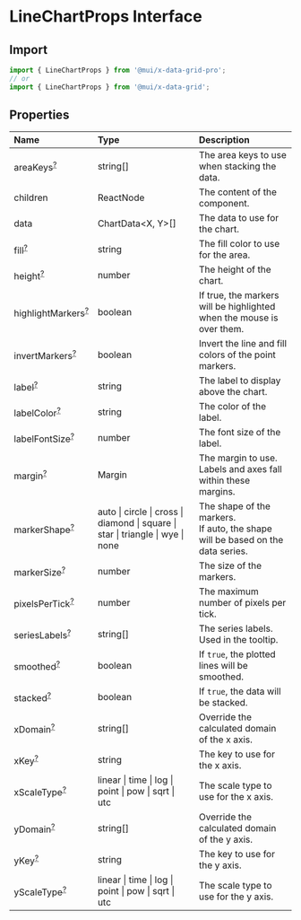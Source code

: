 # LineChartProps Interface

<p class="description"></p>

## Import

```js
import { LineChartProps } from '@mui/x-data-grid-pro';
// or
import { LineChartProps } from '@mui/x-data-grid';
```

## Properties

| Name                                                                                               | Type                                                                                                           | Description                                                                         |
| :------------------------------------------------------------------------------------------------- | :------------------------------------------------------------------------------------------------------------- | :---------------------------------------------------------------------------------- |
| <span class="prop-name optional">areaKeys<sup><abbr title="optional">?</abbr></sup></span>         | <span class="prop-type">string[]</span>                                                                        | The area keys to use when stacking the data.                                        |
| <span class="prop-name">children</span>                                                            | <span class="prop-type">ReactNode</span>                                                                       | The content of the component.                                                       |
| <span class="prop-name">data</span>                                                                | <span class="prop-type">ChartData&lt;X, Y&gt;[]</span>                                                         | The data to use for the chart.                                                      |
| <span class="prop-name optional">fill<sup><abbr title="optional">?</abbr></sup></span>             | <span class="prop-type">string</span>                                                                          | The fill color to use for the area.                                                 |
| <span class="prop-name optional">height<sup><abbr title="optional">?</abbr></sup></span>           | <span class="prop-type">number</span>                                                                          | The height of the chart.                                                            |
| <span class="prop-name optional">highlightMarkers<sup><abbr title="optional">?</abbr></sup></span> | <span class="prop-type">boolean</span>                                                                         | If true, the markers will be highlighted when the mouse is over them.               |
| <span class="prop-name optional">invertMarkers<sup><abbr title="optional">?</abbr></sup></span>    | <span class="prop-type">boolean</span>                                                                         | Invert the line and fill colors of the point markers.                               |
| <span class="prop-name optional">label<sup><abbr title="optional">?</abbr></sup></span>            | <span class="prop-type">string</span>                                                                          | The label to display above the chart.                                               |
| <span class="prop-name optional">labelColor<sup><abbr title="optional">?</abbr></sup></span>       | <span class="prop-type">string</span>                                                                          | The color of the label.                                                             |
| <span class="prop-name optional">labelFontSize<sup><abbr title="optional">?</abbr></sup></span>    | <span class="prop-type">number</span>                                                                          | The font size of the label.                                                         |
| <span class="prop-name optional">margin<sup><abbr title="optional">?</abbr></sup></span>           | <span class="prop-type">Margin</span>                                                                          | The margin to use.<br />Labels and axes fall within these margins.                  |
| <span class="prop-name optional">markerShape<sup><abbr title="optional">?</abbr></sup></span>      | <span class="prop-type">auto \| circle \| cross \| diamond \| square \| star \| triangle \| wye \| none</span> | The shape of the markers.<br />If auto, the shape will be based on the data series. |
| <span class="prop-name optional">markerSize<sup><abbr title="optional">?</abbr></sup></span>       | <span class="prop-type">number</span>                                                                          | The size of the markers.                                                            |
| <span class="prop-name optional">pixelsPerTick<sup><abbr title="optional">?</abbr></sup></span>    | <span class="prop-type">number</span>                                                                          | The maximum number of pixels per tick.                                              |
| <span class="prop-name optional">seriesLabels<sup><abbr title="optional">?</abbr></sup></span>     | <span class="prop-type">string[]</span>                                                                        | The series labels. Used in the tooltip.                                             |
| <span class="prop-name optional">smoothed<sup><abbr title="optional">?</abbr></sup></span>         | <span class="prop-type">boolean</span>                                                                         | If `true`, the plotted lines will be smoothed.                                      |
| <span class="prop-name optional">stacked<sup><abbr title="optional">?</abbr></sup></span>          | <span class="prop-type">boolean</span>                                                                         | If `true`, the data will be stacked.                                                |
| <span class="prop-name optional">xDomain<sup><abbr title="optional">?</abbr></sup></span>          | <span class="prop-type">string[]</span>                                                                        | Override the calculated domain of the x axis.                                       |
| <span class="prop-name optional">xKey<sup><abbr title="optional">?</abbr></sup></span>             | <span class="prop-type">string</span>                                                                          | The key to use for the x axis.                                                      |
| <span class="prop-name optional">xScaleType<sup><abbr title="optional">?</abbr></sup></span>       | <span class="prop-type">linear \| time \| log \| point \| pow \| sqrt \| utc</span>                            | The scale type to use for the x axis.                                               |
| <span class="prop-name optional">yDomain<sup><abbr title="optional">?</abbr></sup></span>          | <span class="prop-type">string[]</span>                                                                        | Override the calculated domain of the y axis.                                       |
| <span class="prop-name optional">yKey<sup><abbr title="optional">?</abbr></sup></span>             | <span class="prop-type">string</span>                                                                          | The key to use for the y axis.                                                      |
| <span class="prop-name optional">yScaleType<sup><abbr title="optional">?</abbr></sup></span>       | <span class="prop-type">linear \| time \| log \| point \| pow \| sqrt \| utc</span>                            | The scale type to use for the y axis.                                               |
